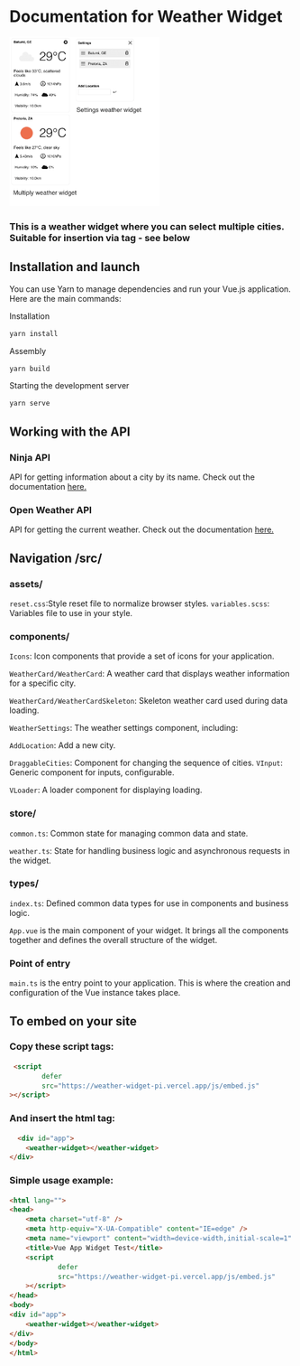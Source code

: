 # Documentation for Weather Widget
<img src="src/assets/example.png" height="300" alt="example"/>

### This is a weather widget where you can select multiple cities. Suitable for insertion via tag - see below
## Installation and launch

You can use Yarn to manage dependencies and run your Vue.js application. Here are the main commands:

Installation

```bash
yarn install
```

Assembly

```bash
yarn build
```
Starting the development server

``` bash
yarn serve
```

## Working with the API

### Ninja API
API for getting information about a city by its name. Check out the documentation [here.](https://api-ninjas.com/api/city)

### Open Weather API
API for getting the current weather. Check out the documentation [here.](https://openweathermap.org/current)
## Navigation /src/
### assets/
```reset.css```:Style reset file to normalize browser styles.
```variables.scss```: Variables file to use in your style.
### components/
```Icons```: Icon components that provide a set of icons for your application.

```WeatherCard/WeatherCard```: A weather card that displays weather information for a specific city.

```WeatherCard/WeatherCardSkeleton```: Skeleton weather card used during data loading.

```WeatherSettings```: The weather settings component, including:

```AddLocation```: Add a new city.

```DraggableCities```: Component for changing the sequence of cities.
```VInput```: Generic component for inputs, configurable.

```VLoader```: A loader component for displaying loading.

### store/

```common.ts```: Common state for managing common data and state.

```weather.ts```: State for handling business logic and asynchronous requests in the widget.
### types/
```index.ts```: Defined common data types for use in components and business logic.

```App.vue``` is the main component of your widget. It brings all the components together and defines the overall structure of the widget.

### Point of entry

```main.ts``` is the entry point to your application. This is where the creation and configuration of the Vue instance takes place.

## To embed on your site
### Copy these script tags:
```html
 <script
        defer
        src="https://weather-widget-pi.vercel.app/js/embed.js"
></script>
```
### And insert the html tag:
```html
  <div id="app">
    <weather-widget></weather-widget>
</div>
```
### Simple usage example:
```html
<html lang="">
<head>
    <meta charset="utf-8" />
    <meta http-equiv="X-UA-Compatible" content="IE=edge" />
    <meta name="viewport" content="width=device-width,initial-scale=1" />
    <title>Vue App Widget Test</title>
    <script
            defer
            src="https://weather-widget-pi.vercel.app/js/embed.js"
    ></script>
</head>
<body>
<div id="app">
    <weather-widget></weather-widget>
</div>
</body>
</html>


```
